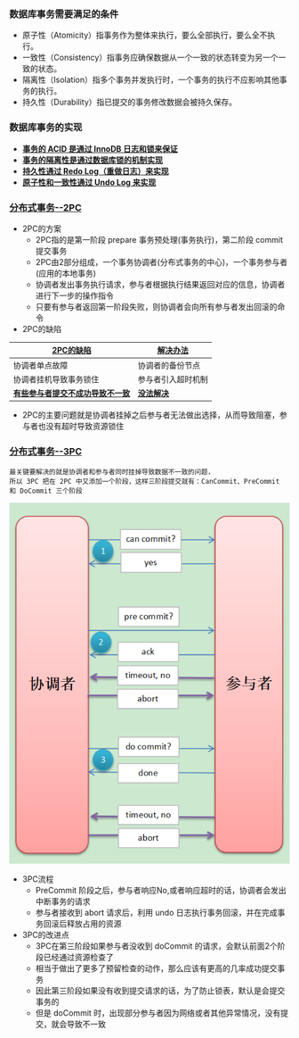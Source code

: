 ### 数据库事务需要满足的条件

- 原子性（Atomicity）指事务作为整体来执行，要么全部执行，要么全不执行。
- 一致性（Consistency）指事务应确保数据从一个一致的状态转变为另一个一致的状态。
- 隔离性（Isolation）指多个事务并发执行时，一个事务的执行不应影响其他事务的执行。
- 持久性（Durability）指已提交的事务修改数据会被持久保存。

### 数据库事务的实现
- **[事务的 ACID 是通过 InnoDB 日志和锁来保证]()**
- **[事务的隔离性是通过数据库锁的机制实现]()**
- **[持久性通过 Redo Log（重做日志）来实现]()**
- **[原子性和一致性通过 Undo Log 来实现]()**

### **[分布式事务--2PC]()**
- 2PC的方案
  - 2PC指的是第一阶段 prepare 事务预处理(事务执行)，第二阶段 commit 提交事务
  - 2PC由2部分组成，一个事务协调者(分布式事务的中心)，一个事务参与者(应用的本地事务)
  - 协调者发出事务执行请求，参与者根据执行结果返回对应的信息，协调者进行下一步的操作指令
  - 只要有参与者返回第一阶段失败，则协调者会向所有参与者发出回滚的命令
- 2PC的缺陷
  
|**[2PC的缺陷]()**| **[解决办法]()**|
|----|-----|
|协调者单点故障|协调者的备份节点|
|协调者挂机导致事务锁住|参与者引入超时机制|
|**[有些参与者提交不成功导致不一致]()**|**[没法解决]()**|
- 2PC的主要问题就是协调者挂掉之后参与者无法做出选择，从而导致阻塞，参与者也没有超时导致资源锁住


### **[分布式事务--3PC]()**
```
最关键要解决的就是协调者和参与者同时挂掉导致数据不一致的问题，
所以 3PC 把在 2PC 中又添加一个阶段，这样三阶段提交就有：CanCommit、PreCommit 和 DoCommit 三个阶段
```
![3pc](https://github.com/caesar-empereur/read-book/blob/master/photo/distri/3pc.png)

- 3PC流程
  - PreCommit 阶段之后，参与者响应No,或者响应超时的话，协调者会发出中断事务的请求
  - 参与者接收到 abort 请求后，利用 undo 日志执行事务回滚，并在完成事务回滚后释放占用的资源
- 3PC的改进点
  - 3PC在第三阶段如果参与者没收到 doCommit 的请求，会默认前面2个阶段已经通过资源检查了
  - 相当于做出了更多了预留检查的动作，那么应该有更高的几率成功提交事务
  - 因此第三阶段如果没有收到提交请求的话，为了防止锁表，默认是会提交事务的
  - 但是 doCommit 时，出现部分参与者因为网络或者其他异常情况，没有提交，就会导致不一致
